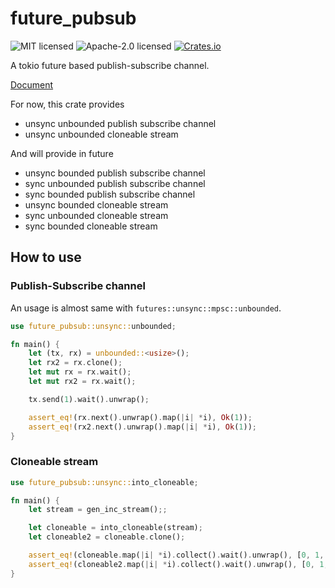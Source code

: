 future_pubsub
===

![MIT licensed](https://img.shields.io/badge/License-MIT-blue.svg)
![Apache-2.0 licensed](https://img.shields.io/badge/License-Apache%202.0-blue.svg)
[![Crates.io](https://img.shields.io/crates/v/future_pubsub.svg)](https://crates.io/crates/future_pubsub)

A tokio future based publish-subscribe channel.

[Document](https://docs.rs/future_pubsub)

For now, this crate provides
- unsync unbounded publish subscribe channel
- unsync unbounded cloneable stream


And will provide in future
- unsync bounded publish subscribe channel
- sync unbounded publish subscribe channel
- sync bounded publish subscribe channel
- unsync bounded cloneable stream
- sync unbounded cloneable stream
- sync bounded cloneable stream



## How to use
### Publish-Subscribe channel
An usage is almost same with `futures::unsync::mpsc::unbounded`.


```rust
use future_pubsub::unsync::unbounded;

fn main() {
    let (tx, rx) = unbounded::<usize>();
    let rx2 = rx.clone();
    let mut rx = rx.wait();
    let mut rx2 = rx.wait();

    tx.send(1).wait().unwrap();

    assert_eq!(rx.next().unwrap().map(|i| *i), Ok(1));
    assert_eq!(rx2.next().unwrap().map(|i| *i), Ok(1));
}
```


### Cloneable stream

```rust
use future_pubsub::unsync::into_cloneable;

fn main() {
    let stream = gen_inc_stream();;

    let cloneable = into_cloneable(stream);
    let cloneable2 = cloneable.clone();

    assert_eq!(cloneable.map(|i| *i).collect().wait().unwrap(), [0, 1, 2, 3]);
    assert_eq!(cloneable2.map(|i| *i).collect().wait().unwrap(), [0, 1, 2, 3]);
}
